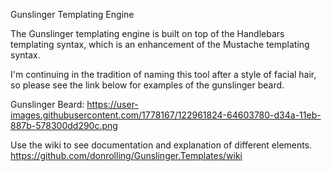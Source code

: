 Gunslinger Templating Engine

The Gunslinger templating engine is built on top of the Handlebars templating syntax, which is an enhancement of the Mustache templating syntax. 

I'm continuing in the tradition of naming this tool after a style of facial hair, so please see the link below for examples of the gunslinger beard.

Gunslinger Beard:
https://user-images.githubusercontent.com/1778167/122961824-64603780-d34a-11eb-887b-578300dd290c.png

Use the wiki to see documentation and explanation of different elements.
https://github.com/donrolling/Gunslinger.Templates/wiki
